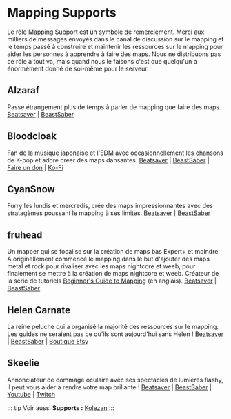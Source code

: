 # Mapping Supports
Le rôle Mapping Support est un symbole de remerciement. Merci aux milliers de messages envoyés dans le canal de discussion sur le mapping et le temps passé à construire et maintenir les ressources sur le mapping pour aider les personnes à apprendre à faire des maps. Nous ne distribuons pas ce rôle à tout va, mais quand nous le faisons c'est que quelqu'un a énormément donné de soi-même pour le serveur.

## Alzaraf
Passe étrangement plus de temps à parler de mapping que faire des maps.
[Beatsaver](https://beatsaver.com/uploader/5cff0b7798cc5a672c855ce3) | [BeastSaber](https://bsaber.com/members/alzaraf/)

## Bloodcloak
Fan de la musique japonaise et l'EDM avec occasionnellement les chansons de K-pop et adore créer des maps dansantes.
[Beatsaver](https://beatsaver.com/uploader/5cff0b7698cc5a672c8551d3) | [BeastSaber](https://bsaber.com/members/bloodcloak/) | [Faire un don](https://www.paypal.me/bloodcloak) | [Ko-Fi](https://ko-fi.com/bloodcloak)

## CyanSnow
Furry les lundis et mercredis, crée des maps impressionnantes avec des stratagèmes poussant le mapping à ses limites.
[Beatsaver](https://beatsaver.com/uploader/5cff0b7698cc5a672c8543ac) | [BeastSaber](https://bsaber.com/members/cyansnow/)

## fruhead
Un mapper qui se focalise sur la création de maps bas Expert+ et moindre. A originellement commencé le mapping dans le but d'ajouter des maps metal et rock pour rivaliser avec les maps nightcore et weeb, pour finalement se mettre à la création de maps nightcore et weeb. Créateur de la série de tutoriels [Beginner's Guide to Mapping](https://www.youtube.com/playlist?list=PL5F3WJ0s0nscdpqiWlOpM_4tJcF-CnWbm) (en anglais).
[Beatsaver](https://beatsaver.com/uploader/5cff0b7598cc5a672c852683) | [BeastSaber](https://bsaber.com/members/fruhead/)

## Helen Carnate
La reine peluche qui a organisé la majorité des ressources sur le mapping. Les guides ne seraient pas ce qu'ils sont aujourd'hui sans Helen !
[Beatsaver](https://beatsaver.com/uploader/5cff0b7798cc5a672c8553d2) | [BeastSaber](https://bsaber.com/members/helencarnate/) | [Boutique Etsy](https://www.etsy.com/shop/HelenCarnateDesigns)

## Skeelie
Annonciateur de dommage oculaire avec ses spectacles de lumières flashy, il peut vous aider à rendre votre map brillante !
[Beatsaver](https://beatsaver.com/uploader/5cff0b7698cc5a672c85507f) | [BeastSaber](https://bsaber.com/members/skeelie/) | [Youtube](https://www.youtube.com/user/xSkeelie) | [Twitch](https://www.twitch.tv/skeelie)

::: tip Voir aussi
**Supports :** [Kolezan](/fr/about/supports.md#kolezan)
:::
